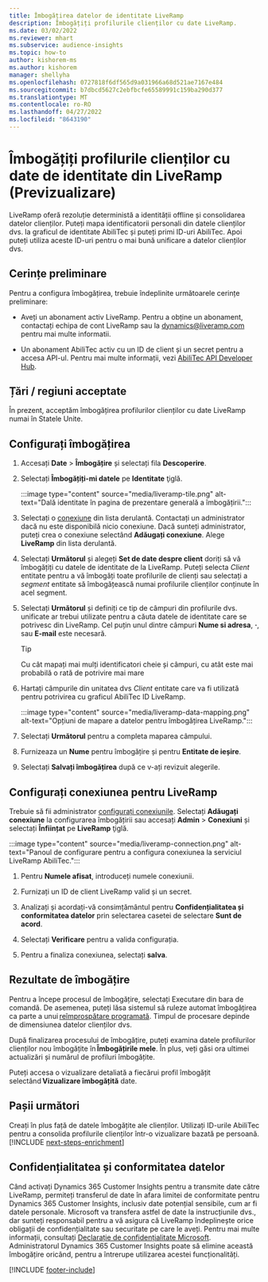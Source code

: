 ```yaml
---
title: Îmbogățirea datelor de identitate LiveRamp
description: Îmbogățiți profilurile clienților cu date LiveRamp.
ms.date: 03/02/2022
ms.reviewer: mhart
ms.subservice: audience-insights
ms.topic: how-to
author: kishorem-ms
ms.author: kishorem
manager: shellyha
ms.openlocfilehash: 0727818f6df565d9a031966a68d521ae7167e484
ms.sourcegitcommit: b7dbcd5627c2ebfbcfe65589991c159ba290d377
ms.translationtype: MT
ms.contentlocale: ro-RO
ms.lasthandoff: 04/27/2022
ms.locfileid: "8643190"
---
```

# <a name="enrich-customer-profiles-with-identity-data-from-liveramp-preview"></a>Îmbogățiți profilurile clienților cu date de identitate din LiveRamp (Previzualizare) 

LiveRamp oferă rezoluție deterministă a identității offline și consolidarea datelor clienților. Puteți mapa identificatorii personali din datele clienților dvs. la graficul de identitate AbiliTec și puteți primi ID-uri AbiliTec. Apoi puteți utiliza aceste ID-uri pentru o mai bună unificare a datelor clienților dvs. 

## <a name="prerequisites"></a>Cerințe preliminare 

Pentru a configura îmbogățirea, trebuie îndeplinite următoarele cerințe preliminare: 

- Aveți un abonament activ LiveRamp. Pentru a obține un abonament, contactați echipa de cont LiveRamp sau la [dynamics@liveramp.com](mailto:dynamics@liveramp.com) pentru mai multe informatii.   

- Un abonament AbiliTec activ cu un ID de client și un secret pentru a accesa API-ul. Pentru mai multe informații, vezi [AbiliTec API Developer Hub](https://developers.liveramp.com/abilitec-api/). 

## <a name="supported-countriesregions"></a>Țări / regiuni acceptate 

În prezent, acceptăm îmbogățirea profilurilor clienților cu date LiveRamp numai în Statele Unite. 

## <a name="configure-the-enrichment"></a>Configurați îmbogățirea 

1. Accesați **Date** > **Îmbogățire** și selectați fila **Descoperire**. 

1. Selectați **Îmbogățiți-mi datele** pe **Identitate** ţiglă. 

   :::image type="content" source="media/liveramp-tile.png" alt-text="Dală identitate în pagina de prezentare generală a îmbogățirii.":::

1. Selectați o [conexiune](connections.md) din lista derulantă. Contactați un administrator dacă nu este disponibilă nicio conexiune. Dacă sunteți administrator, puteți crea o conexiune selectând **Adăugați conexiune**. Alege **LiveRamp** din lista derulantă. 

1. Selectați **Următorul** și alegeți **Set de date despre client** doriți să vă îmbogățiți cu datele de identitate de la LiveRamp. Puteți selecta *Client* entitate pentru a vă îmbogăți toate profilurile de clienți sau selectați a *segment* entitate să îmbogățească numai profilurile clienților conținute în acel segment. 

1. Selectați **Următorul** și definiți ce tip de câmpuri din profilurile dvs. unificate ar trebui utilizate pentru a căuta datele de identitate care se potrivesc din LiveRamp. Cel puțin unul dintre câmpuri **Nume si adresa**, **·**, sau **E-mail** este necesară. 

   > [!TIP]
   > Cu cât mapați mai mulți identificatori cheie și câmpuri, cu atât este mai probabilă o rată de potrivire mai mare 

1. Hartați câmpurile din unitatea dvs *Client* entitate care va fi utilizată pentru potrivirea cu graficul AbiliTec ID LiveRamp. 

   :::image type="content" source="media/liveramp-data-mapping.png" alt-text="Opțiuni de mapare a datelor pentru îmbogățirea LiveRamp.":::

1. Selectați **Următorul** pentru a completa maparea câmpului. 

1. Furnizeaza un **Nume** pentru îmbogățire și pentru **Entitate de ieșire**. 

1. Selectați **Salvați îmbogățirea** după ce v-ați revizuit alegerile. 

## <a name="configure-the-connection-for-liveramp"></a>Configurați conexiunea pentru LiveRamp 

Trebuie să fii administrator [configurați conexiunile](connections.md). Selectați **Adăugați conexiune** la configurarea îmbogățirii sau accesați **Admin** > **Conexiuni** și selectați **Înființat** pe **LiveRamp** ţiglă. 

:::image type="content" source="media/liveramp-connection.png" alt-text="Panoul de configurare pentru a configura conexiunea la serviciul LiveRamp AbiliTec.":::

1. Pentru **Numele afisat**, introduceți numele conexiunii. 

1. Furnizați un ID de client LiveRamp valid și un secret. 

1. Analizați și acordați-vă consimțământul pentru **Confidențialitatea și conformitatea datelor** prin selectarea casetei de selectare **Sunt de acord**. 

1. Selectați **Verificare** pentru a valida configurația. 

1. Pentru a finaliza conexiunea, selectați **salva**. 

## <a name="enrichment-results"></a>Rezultate de îmbogățire 

Pentru a începe procesul de îmbogățire, selectați Executare din bara de comandă. De asemenea, puteți lăsa sistemul să ruleze automat îmbogățirea ca parte a unui [reîmprospătare programată](system.md#schedule-tab). Timpul de procesare depinde de dimensiunea datelor clienților dvs. 

După finalizarea procesului de îmbogățire, puteți examina datele profilurilor clienților nou îmbogățite în **Îmbogățirile mele**. În plus, veți găsi ora ultimei actualizări și numărul de profiluri îmbogățite. 

Puteți accesa o vizualizare detaliată a fiecărui profil îmbogățit selectând **Vizualizare îmbogățită** date. 

## <a name="next-steps"></a>Pașii următori

Creați în plus față de datele îmbogățite ale clienților. Utilizați ID-urile AbiliTec pentru a consolida profilurile clienților într-o vizualizare bazată pe persoană. 
[!INCLUDE [next-steps-enrichment](includes/next-steps-enrichment.md)]

## <a name="data-privacy-and-compliance"></a>Confidențialitatea și conformitatea datelor 

Când activați Dynamics 365 Customer Insights pentru a transmite date către LiveRamp, permiteți transferul de date în afara limitei de conformitate pentru Dynamics 365 Customer Insights, inclusiv date potențial sensibile, cum ar fi datele personale. Microsoft va transfera astfel de date la instrucțiunile dvs., dar sunteți responsabil pentru a vă asigura că LiveRamp îndeplinește orice obligații de confidențialitate sau securitate pe care le aveți. Pentru mai multe informații, consultați [Declarație de confidențialitate Microsoft](https://go.microsoft.com/fwlink/?linkid=396732). Administratorul Dynamics 365 Customer Insights poate să elimine această îmbogățire oricând, pentru a întrerupe utilizarea acestei funcționalități. 


[!INCLUDE [footer-include](includes/footer-banner.md)]
